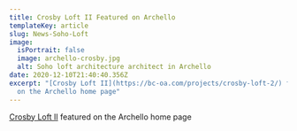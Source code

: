 ```yaml
---
title: Crosby Loft II Featured on Archello
templateKey: article
slug: News-Soho-Loft
image:
  isPortrait: false
  image: archello-crosby.jpg
  alt: Soho loft architecture architect in Archello
date: 2020-12-10T21:40:40.356Z
excerpt: "[Crosby Loft II](https://bc-oa.com/projects/crosby-loft-2/) featured
  on the Archello home page"
---
```

[Crosby Loft II](https://bc-oa.com/projects/crosby-loft-2/) featured on the Archello home page